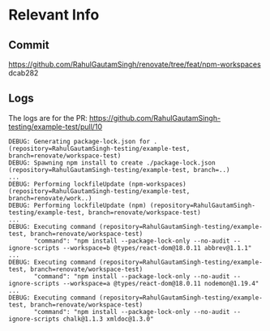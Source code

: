 # Relevant Info

## Commit
https://github.com/RahulGautamSingh/renovate/tree/feat/npm-workspaces dcab282

## Logs

The logs are for the PR: https://github.com/RahulGautamSingh-testing/example-test/pull/10

```log
DEBUG: Generating package-lock.json for . (repository=RahulGautamSingh-testing/example-test, branch=renovate/workspace-test)
DEBUG: Spawning npm install to create ./package-lock.json (repository=RahulGautamSingh-testing/example-test, branch=..)
...
DEBUG: Performing lockfileUpdate (npm-workspaces) (repository=RahulGautamSingh-testing/example-test, branch=renovate/work..)
DEBUG: Performing lockfileUpdate (npm) (repository=RahulGautamSingh-testing/example-test, branch=renovate/workspace-test)
...
DEBUG: Executing command (repository=RahulGautamSingh-testing/example-test, branch=renovate/workspace-test)
       "command": "npm install --package-lock-only --no-audit --ignore-scripts --workspace=b @types/react-dom@18.0.11 abbrev@1.1.1"
...
DEBUG: Executing command (repository=RahulGautamSingh-testing/example-test, branch=renovate/workspace-test)
       "command": "npm install --package-lock-only --no-audit --ignore-scripts --workspace=a @types/react-dom@18.0.11 nodemon@1.19.4"
...
DEBUG: Executing command (repository=RahulGautamSingh-testing/example-test, branch=renovate/workspace-test)
       "command": "npm install --package-lock-only --no-audit --ignore-scripts chalk@1.1.3 xmldoc@1.3.0"
```
